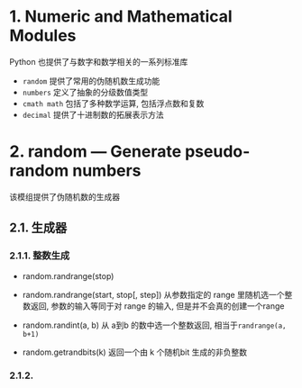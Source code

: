 # 1. Numeric and Mathematical Modules

Python 也提供了与数字和数学相关的一系列标准库  

* `random` 提供了常用的伪随机数生成功能
* `numbers` 定义了抽象的分级数值类型
* `cmath math` 包括了多种数学运算, 包括浮点数和复数
* `decimal` 提供了十进制数的拓展表示方法


# 2. random — Generate pseudo-random numbers

该模组提供了伪随机数的生成器  


## 2.1. 生成器


### 2.1.1. 整数生成


*  random.randrange(stop)
*  random.randrange(start, stop[, step])
从参数指定的 range 里随机选一个整数返回, 参数的输入等同于对 range 的输入, 但是并不会真的创建一个range  

*  random.randint(a, b)
从 a到b 的数中选一个整数返回, 相当于`randrange(a, b+1)`  

*  random.getrandbits(k)
返回一个由 k 个随机bit 生成的非负整数

### 2.1.2. 
